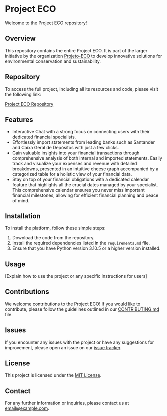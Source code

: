 # Project ECO

Welcome to the Project ECO repository!

## Overview

This repository contains the entire Project ECO. It is part of the larger initiative by the organization [Projeto-ECO](https://github.com/orgs/Projeto-ECO) to develop innovative solutions for environmental conservation and sustainability.

## Repository

To access the full project, including all its resources and code, please visit the following link:

[Project ECO Repository](https://github.com/orgs/Projeto-ECO/repositories)

## Features

- Interactive Chat with a strong focus on connecting users with their dedicated financial specialists.
- Effortlessly import statements from leading banks such as Santander and Caixa Geral de Depósitos with just a few clicks.
- Gain valuable insights into your financial transactions through comprehensive analysis of both internal and imported statements. Easily track and visualize your expenses and revenue with detailed breakdowns, presented in an intuitive cheese graph accompanied by a categorized table for a holistic view of your financial data.
- Stay on top of your financial obligations with a dedicated calendar feature that highlights all the crucial dates managed by your specialist. This comprehensive calendar ensures you never miss important financial milestones, allowing for efficient financial planning and peace of mind.

## Installation


To install the platform, follow these simple steps:

1. Download the code from the repository.
2. Install the required dependencies listed in the `requirements.md` file.
3. Ensure that you have Python version 3.10.5 or a higher version installed.

## Usage

[Explain how to use the project or any specific instructions for users]

## Contributions

We welcome contributions to the Project ECO! If you would like to contribute, please follow the guidelines outlined in our [CONTRIBUTING.md](CONTRIBUTING.md) file.

## Issues

If you encounter any issues with the project or have any suggestions for improvement, please open an issue on our [issue tracker](https://github.com/orgs/Projeto-ECO/issues).

## License

This project is licensed under the [MIT License](LICENSE).

## Contact

For any further information or inquiries, please contact us at [email@example.com](mailto:email@example.com).
